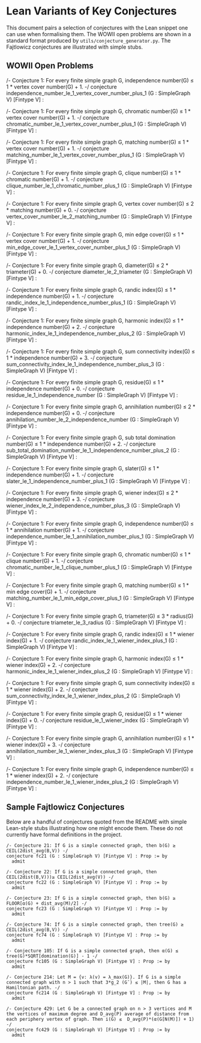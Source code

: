 # Lean Variants of Key Conjectures

This document pairs a selection of conjectures with the Lean snippet one can use when formalising them. The WOWII open problems are shown in a standard format produced by `utils/conjecture_generator.py`.  The Fajtlowicz conjectures are illustrated with simple stubs.

## WOWII Open Problems

/- Conjecture 1: For every finite simple graph G, independence number(G) ≤ 1 * vertex cover number(G) + 1. -/
conjecture independence_number_le_1_vertex_cover_number_plus_1 (G : SimpleGraph V) [Fintype V] :

/- Conjecture 1: For every finite simple graph G, chromatic number(G) ≤ 1 * vertex cover number(G) + 1. -/
conjecture chromatic_number_le_1_vertex_cover_number_plus_1 (G : SimpleGraph V) [Fintype V] :

/- Conjecture 1: For every finite simple graph G, matching number(G) ≤ 1 * vertex cover number(G) + 1. -/
conjecture matching_number_le_1_vertex_cover_number_plus_1 (G : SimpleGraph V) [Fintype V] :

/- Conjecture 1: For every finite simple graph G, clique number(G) ≤ 1 * chromatic number(G) + 1. -/
conjecture clique_number_le_1_chromatic_number_plus_1 (G : SimpleGraph V) [Fintype V] :

/- Conjecture 1: For every finite simple graph G, vertex cover number(G) ≤ 2 * matching number(G) + 0. -/
conjecture vertex_cover_number_le_2_matching_number (G : SimpleGraph V) [Fintype V] :

/- Conjecture 1: For every finite simple graph G, min edge cover(G) ≤ 1 * vertex cover number(G) + 1. -/
conjecture min_edge_cover_le_1_vertex_cover_number_plus_1 (G : SimpleGraph V) [Fintype V] :

/- Conjecture 1: For every finite simple graph G, diameter(G) ≤ 2 * triameter(G) + 0. -/
conjecture diameter_le_2_triameter (G : SimpleGraph V) [Fintype V] :

/- Conjecture 1: For every finite simple graph G, randic index(G) ≤ 1 * independence number(G) + 1. -/
conjecture randic_index_le_1_independence_number_plus_1 (G : SimpleGraph V) [Fintype V] :

/- Conjecture 1: For every finite simple graph G, harmonic index(G) ≤ 1 * independence number(G) + 2. -/
conjecture harmonic_index_le_1_independence_number_plus_2 (G : SimpleGraph V) [Fintype V] :

/- Conjecture 1: For every finite simple graph G, sum connectivity index(G) ≤ 1 * independence number(G) + 3. -/
conjecture sum_connectivity_index_le_1_independence_number_plus_3 (G : SimpleGraph V) [Fintype V] :

/- Conjecture 1: For every finite simple graph G, residue(G) ≤ 1 * independence number(G) + 0. -/
conjecture residue_le_1_independence_number (G : SimpleGraph V) [Fintype V] :

/- Conjecture 1: For every finite simple graph G, annihilation number(G) ≤ 2 * independence number(G) + 0. -/
conjecture annihilation_number_le_2_independence_number (G : SimpleGraph V) [Fintype V] :

/- Conjecture 1: For every finite simple graph G, sub total domination number(G) ≤ 1 * independence number(G) + 2. -/
conjecture sub_total_domination_number_le_1_independence_number_plus_2 (G : SimpleGraph V) [Fintype V] :

/- Conjecture 1: For every finite simple graph G, slater(G) ≤ 1 * independence number(G) + 1. -/
conjecture slater_le_1_independence_number_plus_1 (G : SimpleGraph V) [Fintype V] :

/- Conjecture 1: For every finite simple graph G, wiener index(G) ≤ 2 * independence number(G) + 3. -/
conjecture wiener_index_le_2_independence_number_plus_3 (G : SimpleGraph V) [Fintype V] :

/- Conjecture 1: For every finite simple graph G, independence number(G) ≤ 1 * annihilation number(G) + 1. -/
conjecture independence_number_le_1_annihilation_number_plus_1 (G : SimpleGraph V) [Fintype V] :

/- Conjecture 1: For every finite simple graph G, chromatic number(G) ≤ 1 * clique number(G) + 1. -/
conjecture chromatic_number_le_1_clique_number_plus_1 (G : SimpleGraph V) [Fintype V] :

/- Conjecture 1: For every finite simple graph G, matching number(G) ≤ 1 * min edge cover(G) + 1. -/
conjecture matching_number_le_1_min_edge_cover_plus_1 (G : SimpleGraph V) [Fintype V] :

/- Conjecture 1: For every finite simple graph G, triameter(G) ≤ 3 * radius(G) + 0. -/
conjecture triameter_le_3_radius (G : SimpleGraph V) [Fintype V] :

/- Conjecture 1: For every finite simple graph G, randic index(G) ≤ 1 * wiener index(G) + 1. -/
conjecture randic_index_le_1_wiener_index_plus_1 (G : SimpleGraph V) [Fintype V] :

/- Conjecture 1: For every finite simple graph G, harmonic index(G) ≤ 1 * wiener index(G) + 2. -/
conjecture harmonic_index_le_1_wiener_index_plus_2 (G : SimpleGraph V) [Fintype V] :

/- Conjecture 1: For every finite simple graph G, sum connectivity index(G) ≤ 1 * wiener index(G) + 2. -/
conjecture sum_connectivity_index_le_1_wiener_index_plus_2 (G : SimpleGraph V) [Fintype V] :

/- Conjecture 1: For every finite simple graph G, residue(G) ≤ 1 * wiener index(G) + 0. -/
conjecture residue_le_1_wiener_index (G : SimpleGraph V) [Fintype V] :

/- Conjecture 1: For every finite simple graph G, annihilation number(G) ≤ 1 * wiener index(G) + 3. -/
conjecture annihilation_number_le_1_wiener_index_plus_3 (G : SimpleGraph V) [Fintype V] :

/- Conjecture 1: For every finite simple graph G, independence number(G) ≤ 1 * wiener index(G) + 2. -/
conjecture independence_number_le_1_wiener_index_plus_2 (G : SimpleGraph V) [Fintype V] :


## Sample Fajtlowicz Conjectures

Below are a handful of conjectures quoted from the README with simple Lean-style stubs illustrating how one might encode them.  These do not currently have formal definitions in the project.

```lean
/- Conjecture 21: If G is a simple connected graph, then b(G) ≥ CEIL(2dist_avg(B,V)) -/
conjecture fc21 (G : SimpleGraph V) [Fintype V] : Prop := by
  admit

/- Conjecture 22: If G is a simple connected graph, then CEIL(2dist(B,V)))≥ CEIL(2dist_avg(V)) -/
conjecture fc22 (G : SimpleGraph V) [Fintype V] : Prop := by
  admit

/- Conjecture 23: If G is a simple connected graph, then b(G) ≥ FLOOR[α(G) + dist_avg(M)/2] -/
conjecture fc23 (G : SimpleGraph V) [Fintype V] : Prop := by
  admit

/- Conjecture 74: If G is a simple connected graph, then tree(G) ≥ CEIL(2dist_avg(B,V)) -/
conjecture fc74 (G : SimpleGraph V) [Fintype V] : Prop := by
  admit

/- Conjecture 105: If G is a simple connected graph, then α(G) ≤ tree(G)*SQRT[domination(G)] - 1 -/
conjecture fc105 (G : SimpleGraph V) [Fintype V] : Prop := by
  admit

/- Conjecture 214: Let M = {v: λ(v) = λ_max(G)}. If G is a simple connected graph with n > 1 such that 3*g_2 (G¯) ≤ |M|, then G has a Hamiltonian path. -/
conjecture fc214 (G : SimpleGraph V) [Fintype V] : Prop := by
  admit

/- Conjecture 429: Let G be a connected graph on n > 3 vertices and M the vertices of maximum degree and D_avg(P) average of distance from each periphery vertex of graph. Then i(G) ≤  D_avg(P)*(α(G[N(M)]) + 1) -/
conjecture fc429 (G : SimpleGraph V) [Fintype V] : Prop := by
  admit
```
